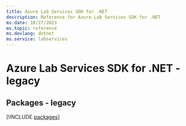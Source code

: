 ```yaml
---
title: Azure Lab Services SDK for .NET
description: Reference for Azure Lab Services SDK for .NET
ms.date: 10/27/2023
ms.topic: reference
ms.devlang: dotnet
ms.service: labservices
---
```

# Azure Lab Services SDK for .NET - legacy
## Packages - legacy
[!INCLUDE [packages](lab-services-index.md)]